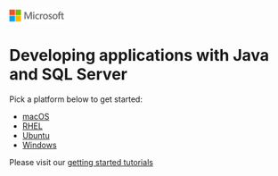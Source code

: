 ![](./media/solutions-microsoft-logo-small.png)
# Developing applications with Java and SQL Server 

Pick a platform below to get started:
* [macOS](https://github.com/Microsoft/sql-server-samples/tree/master/samples/tutorials/java/macOS)
* [RHEL](https://github.com/Microsoft/sql-server-samples/tree/master/samples/tutorials/java/RHEL)
* [Ubuntu](https://github.com/Microsoft/sql-server-samples/tree/master/samples/tutorials/java/Ubuntu)
* [Windows](https://github.com/Microsoft/sql-server-samples/tree/master/samples/tutorials/java/Windows)

Please visit our [getting started tutorials](https://www.microsoft.com/en-us/sql-server/developer-get-started/)

